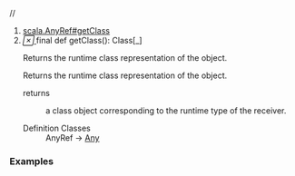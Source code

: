 //
<ol>
<li><a href="https://www.scala-lang.org/api/2.12.3/scala/collection/immutable/List.html#getClass():Class[_]">scala.AnyRef#getClass</a></li>
<li name="scala.AnyRef#getClass" visbl="pub" class="indented0 " data-isabs="false" fullcomment="yes" group="Ungrouped"> <a id="getClass():Class[_]"></a> <span class="permalink"> <a href="../../../scala/collection/immutable/List.html#getClass():Class[_]" title="Permalink"> <i class="material-icons"></i> </a> </span> <span class="modifier_kind"> <span class="modifier">final </span> <span class="kind">def</span> </span> <span class="symbol"> <span class="name">getClass</span><span class="params">()</span><span class="result">: <span class="extype" name="java.lang.Class">Class</span>[_]</span> </span> <p class="shortcomment cmt">Returns the runtime class representation of the object.</p>
 <div class="fullcomment">
  <div class="comment cmt">
   <p>Returns the runtime class representation of the object. </p>
  </div>
  <dl class="paramcmts block">
   <dt>
    returns
   </dt>
   <dd class="cmt">
    <p>a class object corresponding to the runtime type of the receiver.</p>
   </dd>
  </dl>
  <dl class="attributes block"> 
   <dt>
    Definition Classes
   </dt>
   <dd>
    AnyRef → 
    <a href="../../Any.html" class="extype" name="scala.Any">Any</a>
   </dd>
  </dl>
 </div> </li>
        </ol>


### Examples



